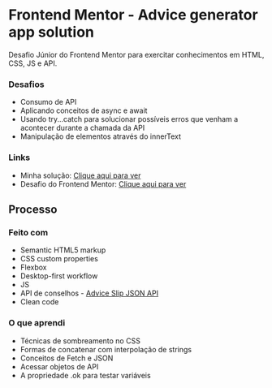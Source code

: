 # Frontend Mentor - Advice generator app solution

Desafio Júnior do Frontend Mentor para exercitar conhecimentos em HTML, CSS, JS e API.

### Desafios

- Consumo de API
- Aplicando conceitos de async e await
- Usando try...catch para solucionar possíveis erros que venham a acontecer durante a chamada da API
- Manipulação de elementos através do innerText

### Links

- Minha solução: [Clique aqui para ver](https://wolfrand.github.io/advice-generator/)
- Desafio do Frontend Mentor: [Clique aqui para ver](https://www.frontendmentor.io/challenges/advice-generator-app-QdUG-13db)

## Processo

### Feito com

- Semantic HTML5 markup
- CSS custom properties
- Flexbox
- Desktop-first workflow
- JS
- API de conselhos - [Advice Slip JSON API](https://api.adviceslip.com/?_gl=1*reayl*_ga*MTU5NTk4NDQyOS4xNzI4NjU4MzYz*_ga_37GXT4VGQK*MTc0MzA0MDM1NC4yMDUuMS4xNzQzMDQwNzkwLjAuMC4w#endpoint-random)
- Clean code

### O que aprendi

- Técnicas de sombreamento no CSS
- Formas de concatenar com interpolação de strings
- Conceitos de Fetch e JSON
- Acessar objetos de API
- A propriedade .ok para testar variáveis